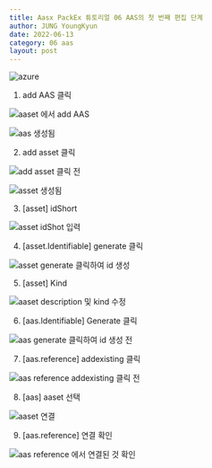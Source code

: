 ```yaml
---
title: Aasx PackEx 튜토리얼 06 AAS의 첫 번째 편집 단계
author: JUNG YoungKyun
date: 2022-06-13
category: 06 aas
layout: post
---
```


![azure](https://img.shields.io/badge/aasx-2022.06.13-red.svg)

1. add AAS 클릭

![aaset 에서 add AAS](../images/2022-06-13/06_AAS의_첫_번째_편집_단계/20220613130755.png)

![aas 생성됨](../images/2022-06-13/06_AAS의_첫_번째_편집_단계/20220613130759.png)

2. add asset 클릭

![add asset 클릭 전](../images/2022-06-13/06_AAS의_첫_번째_편집_단계/20220613130802.png)

![asset 생성됨](../images/2022-06-13/06_AAS의_첫_번째_편집_단계/20220613130834.png)

3. [asset] idShort

![asset idShot 입력](../images/2022-06-13/06_AAS의_첫_번째_편집_단계/20220613130846.png)

4. [asset.Identifiable] generate 클릭

![asset generate 클릭하여 id 생성](../images/2022-06-13/06_AAS의_첫_번째_편집_단계/20220613130904.png)

5. [asset] Kind

![aaset description 및 kind 수정](../images/2022-06-13/06_AAS의_첫_번째_편집_단계/20220613130925.png)

6. [aas.Identifiable] Generate 클릭

![aas generate 클릭하여 id 생성 전](../images/2022-06-13/06_AAS의_첫_번째_편집_단계/20220613131003.png)

7. [aas.reference] addexisting 클릭

![aas reference addexisting 클릭 전](../images/2022-06-13/06_AAS의_첫_번째_편집_단계/20220613131021.png)

8. [aas] aaset 선택

![aaset 연결](../images/2022-06-13/06_AAS의_첫_번째_편집_단계/20220613131032.png)

9. [aas.reference] 연결 확인

![aas reference 에서 연결된 것 확인](../images/2022-06-13/06_AAS의_첫_번째_편집_단계/20220613131058.png)
